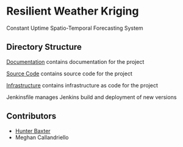 # Resilient Weather Kriging
Constant Uptime Spatio-Temporal Forecasting System

## Directory Structure

[Documentation](./documentation/) contains documentation for the project

[Source Code](./src/) contains source code for the project

[Infrastructure](./infrastructure/) contains infrastructure as code for the project

Jenkinsfile manages Jenkins build and deployment of new versions 

## Contributors

- [Hunter Baxter](https://baxterhc.github.io/)
- Meghan Callandriello
